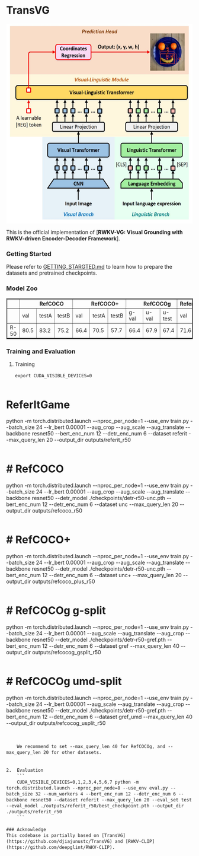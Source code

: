 # TransVG
<p align="center"> <img src='docs/framework.jpg' align="center" height="540px"> </p>

This is the official implementation of [**RWKV-VG: Visual Grounding with RWKV-driven Encoder-Decoder Framework**]. 

### Getting Started

Please refer to [GETTING_STARGTED.md](docs/GETTING_STARTED.md) to learn how to prepare the datasets and pretrained checkpoints.

### Model Zoo

<table border="2">
    <thead>
        <tr>
            <th colspan=1> </th>
            <th colspan=3> &nbsp&nbsp&nbsp&nbsp&nbsp&nbsp&nbsp RefCOCO </th>
            <th colspan=3> &nbsp&nbsp&nbsp&nbsp&nbsp&nbsp&nbsp RefCOCO+</th>
            <th colspan=3> &nbsp&nbsp&nbsp&nbsp&nbsp&nbsp&nbsp RefCOCOg</th>
            <th colspan=2> ReferItGame</th>
        </tr>
    </thead>
    <tbody>
    <tr>    
            <td> </td>
            <td>val</td>
            <td>testA</td>
            <td>testB</td>
            <td>val</td>
            <td>testA</td>
            <td>testB</td>
            <td>g-val</td>
            <td>u-val</td>
            <td>u-test</td>
            <td>val</td>
            <td>test</td>
        </tr>
    </tbody>
    <tbody>
    <tr>
            <td> R-50 </td>
            <td>80.5</td>
            <td>83.2</td>
            <td>75.2</td>
            <td>66.4</td>
            <td>70.5</td>
            <td>57.7</td>
            <td>66.4</td>
            <td>67.9</td>
            <td>67.4</td>
            <td>71.6</td>
            <td>69.3</td>
        </tr>
    </tbody>
</table>


### Training and Evaluation

1.  Training
    ```
    export CUDA_VISIBLE_DEVICES=0
```
```
# ReferItGame
python -m torch.distributed.launch --nproc_per_node=1 --use_env train.py --batch_size 24 --lr_bert 0.00001 --aug_crop --aug_scale --aug_translate --backbone resnet50 --bert_enc_num 12 --detr_enc_num 6 --dataset referit --max_query_len 20 --output_dir outputs/referit_r50
```
```
# # RefCOCO
python -m torch.distributed.launch --nproc_per_node=1 --use_env train.py --batch_size 24 --lr_bert 0.00001 --aug_crop --aug_scale --aug_translate --backbone resnet50 --detr_model ./checkpoints/detr-r50-unc.pth --bert_enc_num 12 --detr_enc_num 6 --dataset unc --max_query_len 20 --output_dir outputs/refcoco_r50 
```
```
# # RefCOCO+
python -m torch.distributed.launch --nproc_per_node=1 --use_env train.py --batch_size 24 --lr_bert 0.00001 --aug_crop --aug_scale --aug_translate --backbone resnet50 --detr_model ./checkpoints/detr-r50-unc.pth --bert_enc_num 12 --detr_enc_num 6 --dataset unc+ --max_query_len 20 --output_dir outputs/refcoco_plus_r50 
```
```
# # RefCOCOg g-split
python -m torch.distributed.launch --nproc_per_node=1 --use_env train.py --batch_size 24 --lr_bert 0.00001 --aug_scale --aug_translate --aug_crop --backbone resnet50 --detr_model ./checkpoints/detr-r50-gref.pth --bert_enc_num 12 --detr_enc_num 6 --dataset gref --max_query_len 40 --output_dir outputs/refcocog_gsplit_r50
```
```
# # RefCOCOg umd-split
python -m torch.distributed.launch --nproc_per_node=1 --use_env train.py --batch_size 24 --lr_bert 0.00001 --aug_scale --aug_translate --aug_crop --backbone resnet50 --detr_model ./checkpoints/detr-r50-gref.pth --bert_enc_num 12 --detr_enc_num 6 --dataset gref_umd --max_query_len 40 --output_dir outputs/refcocog_usplit_r50
```
    

    We recommend to set --max_query_len 40 for RefCOCOg, and --max_query_len 20 for other datasets. 
    

2.  Evaluation
    ```
    CUDA_VISIBLE_DEVICES=0,1,2,3,4,5,6,7 python -m torch.distributed.launch --nproc_per_node=8 --use_env eval.py --batch_size 32 --num_workers 4 --bert_enc_num 12 --detr_enc_num 6 --backbone resnet50 --dataset referit --max_query_len 20 --eval_set test --eval_model ./outputs/referit_r50/best_checkpoint.pth --output_dir ./outputs/referit_r50
    ```

### Acknowledge
This codebase is partially based on [TransVG](https://github.com/djiajunustc/TransVG) and [RWKV-CLIP](https://github.com/deepglint/RWKV-CLIP).
